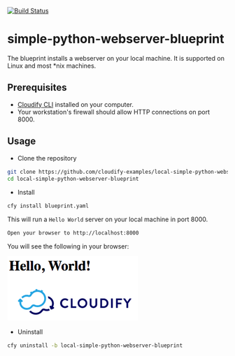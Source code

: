 [![Build Status](https://circleci.com/gh/cloudify-examples/simple-python-webserver-blueprint.svg?style=shield&circle-token=:circle-token)](https://circleci.com/gh/cloudify-examples/simple-python-webserver-blueprint)

# simple-python-webserver-blueprint

The blueprint installs a webserver on your local machine. It is supported on Linux and most *nix machines.


## Prerequisites

- [Cloudify CLI](http://docs.getcloudify.org/4.0.0/installation/from-packages/) installed on your computer.
- Your workstation's firewall should allow HTTP connections on port 8000.


## Usage

* Clone the repository

```bash
git clone https://github.com/cloudify-examples/local-simple-python-webserver-blueprint.git
cd local-simple-python-webserver-blueprint
```

* Install

```bash
cfy install blueprint.yaml
```

This will run a `Hello World` server on your local machine in port 8000.

```bash
Open your browser to http://localhost:8000
```

You will see the following in your browser:

![hwimage](/hello-world.png)


* Uninstall

```bash
cfy uninstall -b local-simple-python-webserver-blueprint
```
